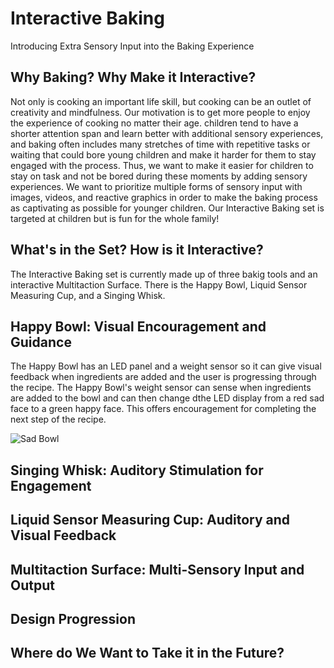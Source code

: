 # Interactive Baking
Introducing Extra Sensory Input into the Baking Experience

## Why Baking? Why Make it Interactive?
Not only is cooking an important life skill, but cooking can be an outlet of creativity and mindfulness. Our motivation is to get more people to enjoy the experience of cooking no matter their age. children tend to have a shorter attention span and learn better with additional sensory experiences, and baking often includes many stretches of time with repetitive tasks or waiting that could bore young children and make it harder for them to stay engaged with the process. Thus, we want to make it easier for children to stay on task and not be bored during these moments by adding sensory experiences. We want to prioritize multiple forms of sensory input with images, videos, and reactive graphics in order to make the baking process as captivating as possible for younger children. Our Interactive Baking set is targeted at children but is fun for the whole family!

## What's in the Set? How is it Interactive?
The Interactive Baking set is currently made up of three bakig tools and an interactive Multitaction Surface. There is the Happy Bowl,  Liquid Sensor Measuring Cup, and a Singing Whisk. 

## Happy Bowl: Visual Encouragement and Guidance
The Happy Bowl has an LED panel and a weight sensor so it can give visual feedback when ingredients are added and the user is progressing through the recipe. The Happy Bowl's weight sensor can sense when ingredients are added to the bowl and can then change dthe LED display from a red sad face to a green happy face. This offers encouragement for completing the next step of the recipe. 

![Sad Bowl](https://raw.githubusercontent.com/mugelstad/interactive-baking/master/MAG_1462.NEF)

## Singing Whisk: Auditory Stimulation for Engagement


## Liquid Sensor Measuring Cup: Auditory and Visual Feedback

## Multitaction Surface: Multi-Sensory Input and Output

## Design Progression

## Where do We Want to Take it in the Future?
